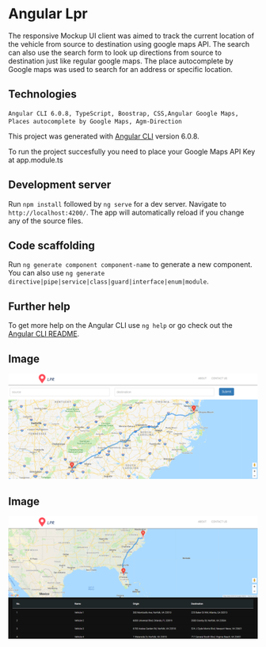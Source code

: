 # Angular Lpr
The responsive Mockup UI client was aimed to track the current location of the vehicle from source to destination using google maps API. The search can also use the search form to look up directions from source to destination just like regular google maps.
The place autocomplete by Google maps was used to search for an address or specific location.

## Technologies
```
Angular CLI 6.0.8, TypeScript, Boostrap, CSS,Angular Google Maps, Places autocomplete by Google Maps, Agm-Direction
```
This project was generated with [Angular CLI](https://github.com/angular/angular-cli) version 6.0.8.

To run the project succesfully you need to place your Google Maps API Key at app.module.ts

## Development server

Run `npm install` followed by `ng serve` for a dev server. Navigate to `http://localhost:4200/`. The app will automatically reload if you change any of the source files.

## Code scaffolding

Run `ng generate component component-name` to generate a new component. You can also use `ng generate directive|pipe|service|class|guard|interface|enum|module`.

## Further help

To get more help on the Angular CLI use `ng help` or go check out the [Angular CLI README](https://github.com/angular/angular-cli/blob/master/README.md).

## Image
![alt text](src/app/images/image-1.PNG)

## Image
![alt text](src/app/images/image-2.PNG)
